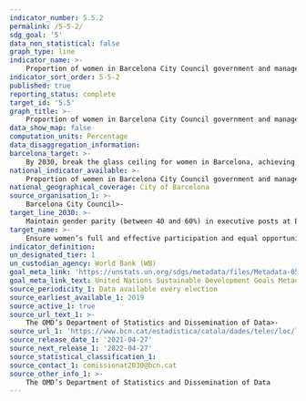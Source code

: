 ```yaml
---
indicator_number: 5.5.2
permalink: /5-5-2/
sdg_goal: '5'
data_non_statistical: false
graph_type: line
indicator_name: >-
    Proportion of women in Barcelona City Council government and manager’s office posts
indicator_sort_order: 5-5-2
published: true
reporting_status: complete
target_id: '5.5'
graph_title: >-
    Proportion of women in Barcelona City Council government and manager’s office posts
data_show_map: false
computation_units: Percentage
data_disaggregation_information:
barcelona_target: >-
    By 2030, break the glass ceiling for women in Barcelona, achieving parity in political, economic and social representation and leadership posts
national_indicator_available: >-
    Proportion of women in Barcelona City Council government and manager’s office posts
national_geographical_coverage: City of Barcelona
source_organisation_1: >-
    Barcelona City Council>-
target_line_2030: >-
    Maintain gender parity (between 40 and 60%) in executive posts at Barcelona City Council
target_name: >-
    Ensure women’s full and effective participation and equal opportunities for leadership at all levels of decision-making in political, economic and public life
indicator_definition:
un_designated_tier: 1
un_custodian_agency: World Bank (WB)
goal_meta_link: 'https://unstats.un.org/sdgs/metadata/files/Metadata-05-05-02.pdf'
goal_meta_link_text: United Nations Sustainable Development Goals Metadata (pdf 894kB)
source_periodicity_1: Data available every election
source_earliest_available_1: 2019
source_active_1: true
source_url_text_1: >-
    The OMD’s Department of Statistics and Dissemination of Data>-
source_url_1: 'https://www.bcn.cat/estadistica/catala/dades/telec/loc/locgob/index.htm'
source_release_date_1: '2021-04-27'
source_next_release_1: '2022-04-27'
source_statistical_classification_1: 
source_contact_1: comissionat2030@bcn.cat
source_other_info_1: >-
    The OMD’s Department of Statistics and Dissemination of Data
---
```

